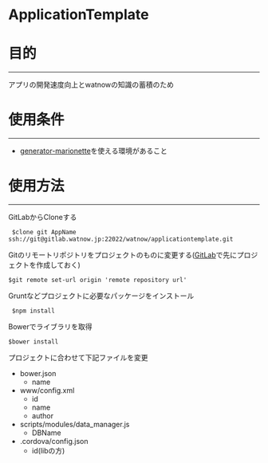 ApplicationTemplate
===================

# 目的
-------

アプリの開発速度向上とwatnowの知識の蓄積のため

# 使用条件
----------

- [generator-marionette](https://github.com/mrichard/generator-marionette#install)を使える環境があること

# 使用方法
-----------

GitLabからCloneする

     $clone git AppName ssh://git@gitlab.watnow.jp:22022/watnow/applicationtemplate.git

Gitのリモートリポジトリをプロジェクトのものに変更する([GitLab](http://gitlab.watnow.jp)で先にプロジェクトを作成しておく)

    $git remote set-url origin 'remote repository url'

Gruntなどプロジェクトに必要なパッケージをインストール

     $npm install

Bowerでライブラリを取得

    $bower install

プロジェクトに合わせて下記ファイルを変更

- bower.json
    - name
- www/config.xml
    - id
    - name
    - author
- scripts/modules/data_manager.js
    - DBName
- .cordova/config.json
    - id(libの方)